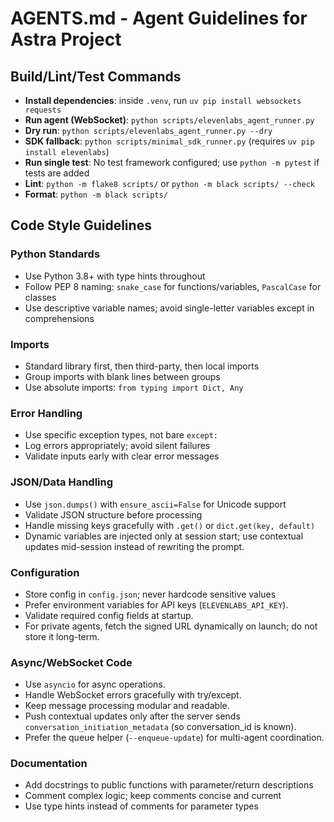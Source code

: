 # AGENTS.md - Agent Guidelines for Astra Project

## Build/Lint/Test Commands
- **Install dependencies**: inside `.venv`, run `uv pip install websockets requests`
- **Run agent (WebSocket)**: `python scripts/elevenlabs_agent_runner.py`
- **Dry run**: `python scripts/elevenlabs_agent_runner.py --dry`
- **SDK fallback**: `python scripts/minimal_sdk_runner.py` (requires `uv pip install elevenlabs`)
- **Run single test**: No test framework configured; use `python -m pytest` if tests are added
- **Lint**: `python -m flake8 scripts/` or `python -m black scripts/ --check`
- **Format**: `python -m black scripts/`

## Code Style Guidelines

### Python Standards
- Use Python 3.8+ with type hints throughout
- Follow PEP 8 naming: `snake_case` for functions/variables, `PascalCase` for classes
- Use descriptive variable names; avoid single-letter variables except in comprehensions

### Imports
- Standard library first, then third-party, then local imports
- Group imports with blank lines between groups
- Use absolute imports: `from typing import Dict, Any`

### Error Handling
- Use specific exception types, not bare `except:`
- Log errors appropriately; avoid silent failures
- Validate inputs early with clear error messages

### JSON/Data Handling
- Use `json.dumps()` with `ensure_ascii=False` for Unicode support
- Validate JSON structure before processing
- Handle missing keys gracefully with `.get()` or `dict.get(key, default)`
- Dynamic variables are injected only at session start; use contextual updates mid-session instead of rewriting the prompt.

### Configuration
- Store config in `config.json`; never hardcode sensitive values
- Prefer environment variables for API keys (`ELEVENLABS_API_KEY`).
- Validate required config fields at startup.
- For private agents, fetch the signed URL dynamically on launch; do not store it long-term.

### Async/WebSocket Code
- Use `asyncio` for async operations.
- Handle WebSocket errors gracefully with try/except.
- Keep message processing modular and readable.
- Push contextual updates only after the server sends `conversation_initiation_metadata` (so conversation_id is known).
- Prefer the queue helper (`--enqueue-update`) for multi-agent coordination.

### Documentation
- Add docstrings to public functions with parameter/return descriptions
- Comment complex logic; keep comments concise and current
- Use type hints instead of comments for parameter types
